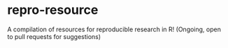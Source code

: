 # repro-resource
A compilation of resources for reproducible research in R! (Ongoing, open to pull requests for suggestions)
